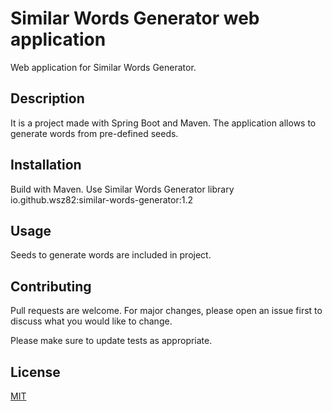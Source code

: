 # Similar Words Generator web application

Web application for Similar Words Generator.

## Description

It is a project made with Spring Boot and Maven. The application allows to generate words from pre-defined seeds.

## Installation

Build with Maven. Use Similar Words Generator library io.github.wsz82:similar-words-generator:1.2

## Usage

Seeds to generate words are included in project.

## Contributing
Pull requests are welcome. For major changes, please open an issue first to discuss what you would like to change.

Please make sure to update tests as appropriate.

## License
[MIT](https://choosealicense.com/licenses/mit/)
